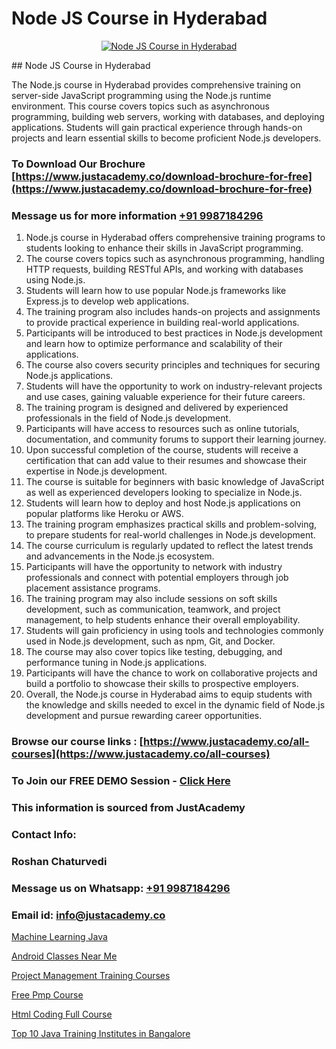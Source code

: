 # Node JS Course in Hyderabad

<p align="center">
  <a href="https://justacademy.co/course-detail/node-js-training">
    <img src="https://justacademy.co/storage2/course_image/1676636994_course_image.webp" alt="Node JS Course in Hyderabad">
  </a>
</p>
## Node JS Course in Hyderabad

The Node.js course in Hyderabad provides comprehensive training on server-side JavaScript programming using the Node.js runtime environment. This course covers topics such as asynchronous programming, building web servers, working with databases, and deploying applications. Students will gain practical experience through hands-on projects and learn essential skills to become proficient Node.js developers.
### To Download Our Brochure [https://www.justacademy.co/download-brochure-for-free](https://www.justacademy.co/download-brochure-for-free)
### Message us for more information [+91 9987184296](https://api.whatsapp.com/send?phone=919987184296)
1) Node.js course in Hyderabad offers comprehensive training programs to students looking to enhance their skills in JavaScript programming. 
2) The course covers topics such as asynchronous programming, handling HTTP requests, building RESTful APIs, and working with databases using Node.js. 
3) Students will learn how to use popular Node.js frameworks like Express.js to develop web applications. 
4) The training program also includes hands-on projects and assignments to provide practical experience in building real-world applications. 
5) Participants will be introduced to best practices in Node.js development and learn how to optimize performance and scalability of their applications. 
6) The course also covers security principles and techniques for securing Node.js applications. 
7) Students will have the opportunity to work on industry-relevant projects and use cases, gaining valuable experience for their future careers. 
8) The training program is designed and delivered by experienced professionals in the field of Node.js development. 
9) Participants will have access to resources such as online tutorials, documentation, and community forums to support their learning journey. 
10) Upon successful completion of the course, students will receive a certification that can add value to their resumes and showcase their expertise in Node.js development. 
11) The course is suitable for beginners with basic knowledge of JavaScript as well as experienced developers looking to specialize in Node.js. 
12) Students will learn how to deploy and host Node.js applications on popular platforms like Heroku or AWS. 
13) The training program emphasizes practical skills and problem-solving, to prepare students for real-world challenges in Node.js development. 
14) The course curriculum is regularly updated to reflect the latest trends and advancements in the Node.js ecosystem. 
15) Participants will have the opportunity to network with industry professionals and connect with potential employers through job placement assistance programs. 
16) The training program may also include sessions on soft skills development, such as communication, teamwork, and project management, to help students enhance their overall employability. 
17) Students will gain proficiency in using tools and technologies commonly used in Node.js development, such as npm, Git, and Docker. 
18) The course may also cover topics like testing, debugging, and performance tuning in Node.js applications. 
19) Participants will have the chance to work on collaborative projects and build a portfolio to showcase their skills to prospective employers. 
20) Overall, the Node.js course in Hyderabad aims to equip students with the knowledge and skills needed to excel in the dynamic field of Node.js development and pursue rewarding career opportunities.

### Browse our course links : [https://www.justacademy.co/all-courses](https://www.justacademy.co/all-courses) 
### To Join our FREE DEMO Session - [Click Here](https://www.justacademy.co/register-for-course-demo)


### This information is sourced from JustAcademy
### Contact Info:
### Roshan Chaturvedi
### Message us on Whatsapp: [+91 9987184296](https://api.whatsapp.com/send?phone=919987184296)
### Email id: [info@justacademy.co](mailto:info@justacademy.co)
                
[Machine Learning Java](https://www.linkedin.com/pulse/machine-learning-java-justacademy-birmingham-kjl1f?trackingId=R9Vpo1BpLIDs6FLl3x%2FXBw%3D%3D&lipi=urn%3Ali%3Apage%3Ad_flagship3_company_admin%3BVLUv9mnMT2aZOSnk9lhqAw%3D%3D)

[Android Classes Near Me](https://www.linkedin.com/pulse/android-classes-near-me-software-training-sunnyvale-7suhf/)

[Project Management Training Courses](https://medium.com/@mahi3106/project-management-training-courses-be15ee0d980c)

[Free Pmp Course](https://medium.com/@ranepooja/free-pmp-course-c764ab3c4a2a)

[Html Coding Full Course](https://justacademyin.github.io/justacademy/html-coding-full-course)

[Top 10 Java Training Institutes in Bangalore](https://justacademyin.github.io/justacademy/top-10-java-training-institutes-in-bangalore)

